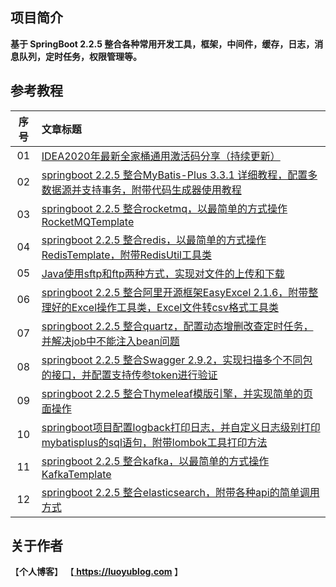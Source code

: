 ## 项目简介
<b>基于 SpringBoot 2.2.5 整合各种常用开发工具，框架，中间件，缓存，日志，消息队列，定时任务，权限管理等。</b>

## 参考教程
|序号|文章标题|
|:---:|:---|
|01|[IDEA2020年最新全家桶通用激活码分享（持续更新）](https://www.jianshu.com/p/b148b93534a0)|
|02|[springboot 2.2.5 整合MyBatis-Plus 3.3.1 详细教程，配置多数据源并支持事务，附带代码生成器使用教程](https://www.jianshu.com/p/5e4218d47578)|
|03|[springboot 2.2.5 整合rocketmq，以最简单的方式操作RocketMQTemplate](https://www.jianshu.com/p/c66cd3a703dc)|
|04|[springboot 2.2.5 整合redis，以最简单的方式操作RedisTemplate，附带RedisUtil工具类](https://www.jianshu.com/p/3ba1cb01407b)|
|05|[Java使用sftp和ftp两种方式，实现对文件的上传和下载](https://www.jianshu.com/p/2b169db088be)|
|06|[springboot 2.2.5 整合阿里开源框架EasyExcel 2.1.6，附带整理好的Excel操作工具类，Excel文件转csv格式工具类](https://www.jianshu.com/p/2fe693313e02)|
|07|[springboot 2.2.5 整合quartz，配置动态增删改查定时任务，并解决job中不能注入bean问题](https://www.jianshu.com/p/ca2bfbdfee68)|
|08|[springboot 2.2.5 整合Swagger 2.9.2，实现扫描多个不同包的接口，并配置支持传参token进行验证](https://www.jianshu.com/p/7386a0e04ca8)|
|09|[springboot 2.2.5 整合Thymeleaf模版引擎，并实现简单的页面操作](https://www.jianshu.com/p/334e8ce0758e)|
|10|[springboot项目配置logback打印日志，并自定义日志级别打印mybatisplus的sql语句，附带lombok工具打印方法](https://www.jianshu.com/p/a7f1a33b9825)|
|11|[springboot 2.2.5 整合kafka，以最简单的方式操作KafkaTemplate](https://www.jianshu.com/p/08290d6cbf66)|
|12|[springboot 2.2.5 整合elasticsearch，附带各种api的简单调用方式](https://www.jianshu.com/p/19a820138a47)|

## 关于作者
【<b>个人博客</b>】    【<b><a href="https://luoyublog.com"> https://luoyublog.com </a></b>】<br/>